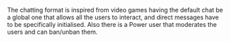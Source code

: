 The chatting format is inspired from video games having the default chat be a global one that allows all the users to interact, 
and direct messages have to be specifically initialised. Also there is a Power user that moderates the users and can ban/unban them.
